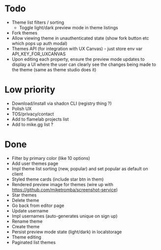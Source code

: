 # Todo
- Theme list filters / sorting
    - Toggle light/dark preview mode in theme listings
- Fork themes
- Allow viewing theme in unauthenticated state (show fork button etc which pops up auth modal)
- Themes API (for integration with UX Canvas) - just store env var API_KEY_FOR_UXCANVAS
- Upon editing each property, ensure the preview mode updates to display a UI where the user can clearly see the changes being made to the theme (same as theme studio does it)

# Low priority
- Download/install via shadcn CLI (registry thing ?)
- Polish UX
- TOS/privacy/contact
- Add to flamelab projects list
- Add to mike.gg list ?

# Done
- Filter by primary color (like 10 options)
- Add user themes page
- Impl theme list sorting (new, popular) and set popular as default on client
- Styled theme cards (include star btn in them)
- Rendered preview image for themes (wire up with https://github.com/miketromba/screenshot-service)
- Star themes
- Delete theme
- Go back from editor page
- Update username
- Impl usernames (auto-generates unique on sign up)
- Rename theme
- Create theme
- Persist preview mode state (light/dark) in localstorage
- Theme editing
- Paginated list themes